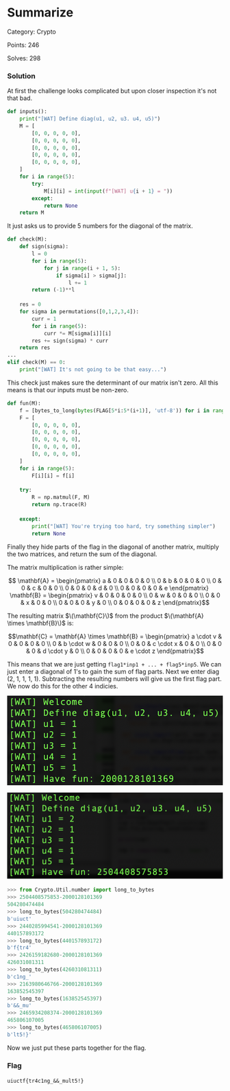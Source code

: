 # Summarize
Category: Crypto

Points: 246

Solves: 298

### Solution

At first the challenge looks complicated but upon closer inspection it's not that bad.
```py
def inputs():
    print("[WAT] Define diag(u1, u2, u3. u4, u5)")
    M = [
        [0, 0, 0, 0, 0],
        [0, 0, 0, 0, 0],
        [0, 0, 0, 0, 0],
        [0, 0, 0, 0, 0],
        [0, 0, 0, 0, 0],
    ]
    for i in range(5):
        try:
            M[i][i] = int(input(f"[WAT] u{i + 1} = "))
        except:
            return None
    return M
```

It just asks us to provide 5 numbers for the diagonal of the matrix.
```py
def check(M):
    def sign(sigma):
        l = 0
        for i in range(5):
            for j in range(i + 1, 5):
                if sigma[i] > sigma[j]:
                    l += 1
        return (-1)**l

    res = 0
    for sigma in permutations([0,1,2,3,4]):
        curr = 1
        for i in range(5):
            curr *= M[sigma[i]][i]
        res += sign(sigma) * curr
    return res
...
elif check(M) == 0:
    print("[WAT] It's not going to be that easy...")
```

This check just makes sure the determinant of our matrix isn't zero. All this means is that our inputs must be non-zero.

```py
def fun(M):
    f = [bytes_to_long(bytes(FLAG[5*i:5*(i+1)], 'utf-8')) for i in range(5)]
    F = [
        [0, 0, 0, 0, 0],
        [0, 0, 0, 0, 0],
        [0, 0, 0, 0, 0],
        [0, 0, 0, 0, 0],
        [0, 0, 0, 0, 0],
    ]
    for i in range(5):
        F[i][i] = f[i]

    try:
        R = np.matmul(F, M)
        return np.trace(R)

    except:
        print("[WAT] You're trying too hard, try something simpler")
        return None
```
Finally they hide parts of the flag in the diagonal of another matrix, multiply the two matrices, and return the sum of the diagonal.

The matrix multiplication is rather simple:
```math

\mathbf{A} = \begin{pmatrix}
a & 0 & 0 & 0 & 0 \\
0 & b & 0 & 0 & 0 \\
0 & 0 & c & 0 & 0 \\
0 & 0 & 0 & d & 0 \\
0 & 0 & 0 & 0 & e
\end{pmatrix}



\mathbf{B} = \begin{pmatrix}
v & 0 & 0 & 0 & 0 \\
0 & w & 0 & 0 & 0 \\
0 & 0 & x & 0 & 0 \\
0 & 0 & 0 & y & 0 \\
0 & 0 & 0 & 0 & z
\end{pmatrix}
```

The resulting matrix $\(\mathbf{C}\)$ from the product $\(\mathbf{A} \times \mathbf{B}\)$ is:

```math
\mathbf{C} = \mathbf{A} \times \mathbf{B} = \begin{pmatrix}
a \cdot v & 0 & 0 & 0 & 0 \\
0 & b \cdot w & 0 & 0 & 0 \\
0 & 0 & c \cdot x & 0 & 0 \\
0 & 0 & 0 & d \cdot y & 0 \\
0 & 0 & 0 & 0 & e \cdot z
\end{pmatrix}
```

This means that we are just getting `flag1*inp1 + ... + flag5*inp5`. We can just enter a diagonal of 1's to gain the sum of flag parts. Next we enter diag (2, 1, 1, 1, 1). Subtracting the resulting numbers will give us the first flag part. We now do this for the other 4 indicies.

![diag of 1](/images/WithoutATrace1.png)

![diag with 2](/images/WithoutATrace2.png)

```py
>>> from Crypto.Util.number import long_to_bytes
>>> 2504408575853-2000128101369
504280474484
>>> long_to_bytes(504280474484)
b'uiuct'
>>> 2440285994541-2000128101369
440157893172
>>> long_to_bytes(440157893172)
b'f{tr4'
>>> 2426159182680-2000128101369
426031081311
>>> long_to_bytes(426031081311)
b'c1ng_'
>>> 2163980646766-2000128101369
163852545397
>>> long_to_bytes(163852545397)
b'&&_mu'
>>> 2465934208374-2000128101369
465806107005
>>> long_to_bytes(465806107005)
b'lt5!}'
```

Now we just put these parts together for the flag.


### Flag

```uiuctf{tr4c1ng_&&_mult5!}```
